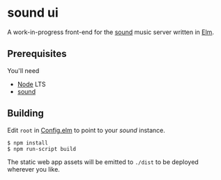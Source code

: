 # sound ui

A work-in-progress front-end for the [sound](https://github.com/hednowley/sound) music server written in [Elm](https://elm-lang.org).

## Prerequisites

You'll need

- [Node](https://nodejs.org) LTS
- [sound](https://github.com/hednowley/sound)

## Building

Edit `root` in [Config.elm](src/Config.elm) to point to your _sound_ instance.

```shell
$ npm install
$ npm run-script build
```

The static web app assets will be emitted to `./dist` to be deployed wherever you like.
